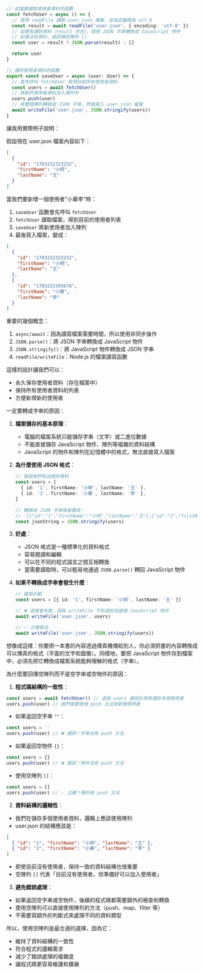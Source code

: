 ```typescript
// 從檔案讀取使用者資料的函數
const fetchUser = async () => {
  // 使用 readFile 讀取 user.json 檔案，並指定編碼為 utf-8
  const result = await readFile('user.json', { encoding: 'utf-8' })
  // 如果有讀到資料（result 存在），就把 JSON 字串轉換成 JavaScript 物件
  // 如果沒有資料，就回傳空陣列 []
  const user = result ? JSON.parse(result) : []

  return user
}

// 儲存使用者資料的函數
export const saveUser = async (user: User) => {
  // 首先呼叫 fetchUser 取得目前所有使用者資料
  const users = await fetchUser()
  // 將新的使用者資料加入陣列中
  users.push(user)
  // 將整個陣列轉換成 JSON 字串，然後寫入 user.json 檔案
  await writeFile('user.json', JSON.stringify(users))
}
```

讓我用實際例子說明：

假設現在 user.json 檔案內容如下：

```json
[
  {
    "id": "1703232323232",
    "firstName": "小明",
    "lastName": "王"
  }
]
```

當我們要新增一個使用者"小華李"時：

1. `saveUser` 函數會先呼叫 `fetchUser`
2. `fetchUser` 讀取檔案，得到目前的使用者列表
3. `saveUser` 將新使用者加入陣列
4. 最後寫入檔案，變成：

```json
[
  {
    "id": "1703232323232",
    "firstName": "小明",
    "lastName": "王"
  },
  {
    "id": "1703232345678",
    "firstName": "小華",
    "lastName": "李"
  }
]
```

重要的幾個概念：

1. `async/await`：因為讀寫檔案需要時間，所以使用非同步操作
2. `JSON.parse()`：將 JSON 字串轉換成 JavaScript 物件
3. `JSON.stringify()`：將 JavaScript 物件轉換成 JSON 字串
4. `readFile/writeFile`：Node.js 的檔案讀寫函數

這樣的設計讓我們可以：

- 永久保存使用者資料（存在檔案中）
- 保持所有使用者資料的列表
- 方便新增新的使用者

一定要轉成字串的原因：

1. **檔案儲存的基本原理**：

   - 電腦的檔案系統只能儲存字串（文字）或二進位數據
   - 不能直接儲存 JavaScript 物件、陣列等複雜的資料結構
   - JavaScript 的物件和陣列在記憶體中的格式，無法直接寫入檔案

2. **為什麼使用 JSON 格式**：

   ```typescript
   // 假設我們有這樣的資料
   const users = [
     { id: '1', firstName: '小明', lastName: '王' },
     { id: '2', firstName: '小華', lastName: '李' },
   ]

   // 轉換成 JSON 字串後會變成：
   // '[{"id":"1","firstName":"小明","lastName":"王"},{"id":"2","firstName":"小華","lastName":"李"}]'
   const jsonString = JSON.stringify(users)
   ```

3. **好處**：

   - JSON 格式是一種標準化的資料格式
   - 容易閱讀和編輯
   - 可以在不同的程式語言之間互相轉換
   - 當需要讀取時，可以輕易地通過 `JSON.parse()` 轉回 JavaScript 物件

4. **如果不轉換成字串會發生什麼**：

   ```typescript
   // 錯誤示範
   const users = [{ id: '1', firstName: '小明', lastName: '王' }]

   // ❌ 這樣會失敗，因為 writeFile 不知道如何處理 JavaScript 物件
   await writeFile('user.json', users)

   // ✅ 正確做法
   await writeFile('user.json', JSON.stringify(users))
   ```

想像成這樣：你要把一本書的內容透過傳真機傳給別人，你必須把書的內容轉換成可以傳真的格式（平面的文字和圖像）。同樣地，要把 JavaScript 物件存到檔案中，必須先把它轉換成檔案系統能夠理解的格式（字串）。

為什麼要回傳空陣列而不是空字串或空物件的原因：

1. **程式碼結構的一致性**：

```typescript
const users = await fetchUser() // 這個 users 被設計用來儲存多個使用者
users.push(user) // 我們需要使用 push 方法來新增使用者
```

- 如果返回空字串 `""`：

```typescript
const users = ''
users.push(user) // ❌ 錯誤！字串沒有 push 方法
```

- 如果返回空物件 `{}`：

```typescript
const users = {}
users.push(user) // ❌ 錯誤！物件沒有 push 方法
```

- 使用空陣列 `[]`：

```typescript
const users = []
users.push(user) // ✅ 正確！陣列有 push 方法
```

2. **資料結構的邏輯性**：

- 我們在儲存多個使用者資料，邏輯上應該使用陣列
- user.json 的結構應該是：

```json
[
  { "id": "1", "firstName": "小明", "lastName": "王" },
  { "id": "2", "firstName": "小華", "lastName": "李" }
]
```

- 即使目前沒有使用者，保持一致的資料結構也很重要
- 空陣列 `[]` 代表「目前沒有使用者，但準備好可以加入使用者」

3. **避免錯誤處理**：

- 如果返回空字串或空物件，後續的程式碼都需要額外的檢查和轉換
- 使用空陣列可以直接使用陣列的方法（push、map、filter 等）
- 不需要寫額外的判斷式來處理不同的資料類型

所以，使用空陣列是最合適的選擇，因為它：

- 維持了資料結構的一致性
- 符合程式的邏輯需求
- 減少了錯誤處理的複雜度
- 讓程式碼更容易維護和擴展
